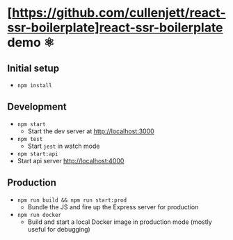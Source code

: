 # [https://github.com/cullenjett/react-ssr-boilerplate]react-ssr-boilerplate demo ⚛️

## Initial setup

- `npm install`

## Development

- `npm start`
  - Start the dev server at [http://localhost:3000](http://localhost:3000)
- `npm test`
  - Start `jest` in watch mode
- `npm start:api`
- Start api server [http://localhost:4000](http://localhost:4000)

## Production

- `npm run build && npm run start:prod`
  - Bundle the JS and fire up the Express server for production
- `npm run docker`
  - Build and start a local Docker image in production mode (mostly useful for debugging)
